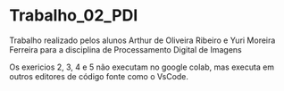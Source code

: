 # Trabalho_02_PDI
Trabalho realizado pelos alunos Arthur de Oliveira Ribeiro e Yuri Moreira Ferreira para a disciplina de Processamento Digital de Imagens

Os exericios 2, 3, 4 e 5 não executam no google colab, mas executa em outros editores de código fonte como o VsCode.
